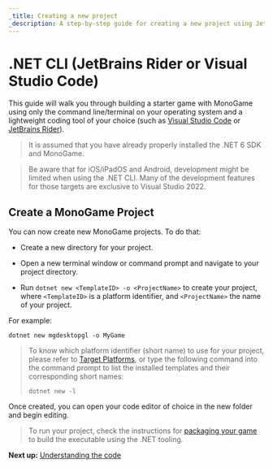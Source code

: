 ```yaml
---
_title: Creating a new project
_description: A step-by-step guide for creating a new project using JetBrains Rider or Visual Studio Code.
---
```


# .NET CLI (JetBrains Rider or Visual Studio Code)

This guide will walk you through building a starter game with MonoGame using only the command line/terminal on your operating system and a lightweight coding tool of your choice (such as [Visual Studio Code](https://code.visualstudio.com/) or [JetBrains Rider](https://www.jetbrains.com/rider/)).

> It is assumed that you have already properly installed the .NET 6 SDK and MonoGame.

> Be aware that for iOS/iPadOS and Android, development might be limited when using the .NET CLI. Many of the development features for those targets are exclusive to Visual Studio 2022.

## Create a MonoGame Project

You can now create new MonoGame projects. To do that:

- Create a new directory for your project.

- Open a new terminal window or command prompt and navigate to your project directory.

- Run `dotnet new <TemplateID> -o <ProjectName>` to create your project, where `<TemplateID>` is a platform identifier, and `<ProjectName>` the name of your project.

For example:

```
dotnet new mgdesktopgl -o MyGame
```

> To know which platform identifier (short name) to use for your project, please refer to [Target Platforms](~/articles/platforms.md), or type the following command into the command prompt to list the installed templates and their corresponding short names:
> 
> ```
> dotnet new -l
> ```

Once created, you can open your code editor of choice in the new folder and begin editing.

> To run your project, check the instructions for [packaging your game](~/articles/packaging_games.md) to build the executable using the .NET tooling.

**Next up:** [Understanding the code](3_understanding_the_code.md)
